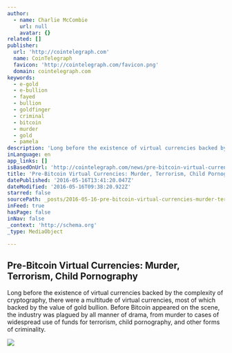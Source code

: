 ```yaml
---
author:
  - name: Charlie McCombie
    url: null
    avatar: {}
related: []
publisher:
  url: 'http://cointelegraph.com'
  name: CoinTelegraph
  favicon: 'http://cointelegraph.com/favicon.png'
  domain: cointelegraph.com
keywords:
  - e-gold
  - e-bullion
  - fayed
  - bullion
  - goldfinger
  - criminal
  - bitcoin
  - murder
  - gold
  - pamela
description: 'Long before the existence of virtual currencies backed by the complexity of cryptography, there were a multitude of virtual currencies, most of which backed by the value of gold bullion. Before Bitcoin appeared on the scene, the industry was plagued by all manner of drama, from murder to cases of widespread use of funds for terrorism, child pornography, and other forms of criminality.'
inLanguage: en
app_links: []
isBasedOnUrl: 'http://cointelegraph.com/news/pre-bitcoin-virtual-currencies-murder-terrorism-child-pornography'
title: 'Pre-Bitcoin Virtual Currencies: Murder, Terrorism, Child Pornography'
datePublished: '2016-05-16T13:41:20.047Z'
dateModified: '2016-05-16T09:38:20.922Z'
starred: false
sourcePath: _posts/2016-05-16-pre-bitcoin-virtual-currencies-murder-terrorism-child-por.md
inFeed: true
hasPage: false
inNav: false
_context: 'http://schema.org'
_type: MediaObject

---
```

<article style=""><h1>Pre-Bitcoin Virtual Currencies: Murder, Terrorism, Child Pornography</h1><p>Long before the existence of virtual currencies backed by the complexity of cryptography, there were a multitude of virtual currencies, most of which backed by the value of gold bullion. Before Bitcoin appeared on the scene, the industry was plagued by all manner of drama, from murder to cases of widespread use of funds for terrorism, child pornography, and other forms of criminality.</p><img src="http://cointelegraph.com/images/725_aHR0cDovL2NvaW50ZWxlZ3JhcGguY29tL3N0b3JhZ2UvdXBsb2Fkcy92aWV3LzZlY2YyNTRkMGNlYmM0ZjVjNTI4MzlmMjliZDRjMjExLmpwZw==.jpg" /></article>